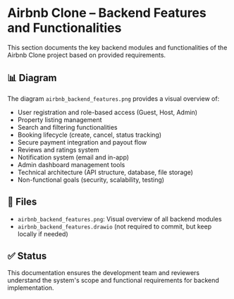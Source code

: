 # Airbnb Clone – Backend Features and Functionalities

This section documents the key backend modules and functionalities of the Airbnb Clone project based on provided requirements.

## 📊 Diagram

The diagram `airbnb_backend_features.png` provides a visual overview of:

- User registration and role-based access (Guest, Host, Admin)
- Property listing management
- Search and filtering functionalities
- Booking lifecycle (create, cancel, status tracking)
- Secure payment integration and payout flow
- Reviews and ratings system
- Notification system (email and in-app)
- Admin dashboard management tools
- Technical architecture (API structure, database, file storage)
- Non-functional goals (security, scalability, testing)

## 📁 Files

- `airbnb_backend_features.png`: Visual overview of all backend modules
- `airbnb_backend_features.drawio` (not required to commit, but keep locally if needed)

## ✅ Status

This documentation ensures the development team and reviewers understand the system's scope and functional requirements for backend implementation.
